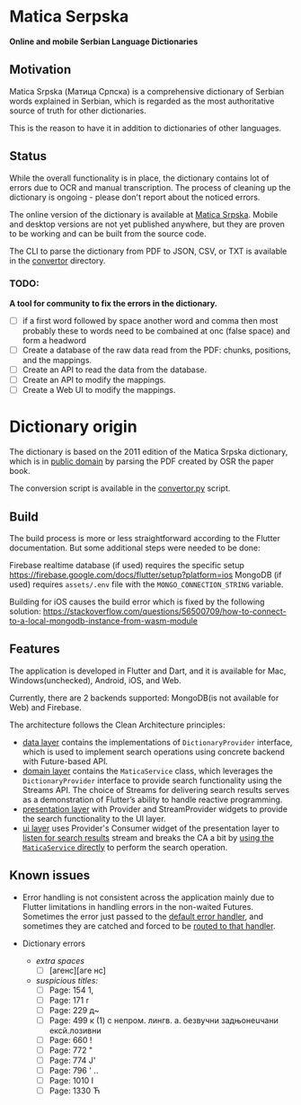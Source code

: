 # Matica Serpska

**Online and mobile Serbian Language Dictionaries**

## Motivation

Matica Srpska (Матица Српска) is a comprehensive dictionary of Serbian words explained in Serbian, which is
regarded as the most authoritative source of truth for other dictionaries.

This is the reason to have it in addition to dictionaries of other languages.

## Status

While the overall functionality is in place, the dictionary contains lot of errors due to OCR and manual
transcription. The process of cleaning up the dictionary is ongoing - please don't report about the noticed errors.

The online version of the dictionary is available at [Matica Srpska](https://matica-srpska-sy4.web.app).
Mobile and desktop versions are not yet published anywhere, but they are proven to be working and can be built from
the source code.

The CLI to parse the dictionary from PDF to JSON, CSV, or TXT is available in the [convertor](https://github.com/s4ysolutions/matica-srpska/blob/main/convertor)
directory.

### TODO:
 **A tool for community to fix the errors in the dictionary.**

 - [ ] if a first word followed by space another word and comma then most probably these to words
       need to be combained at onc (false space) and form a headword
 - [ ] Create a database of the raw data read from the PDF: chunks, positions, and the mappings.
 - [ ] Create an API to read the data from the database.
 - [ ] Create an API to modify the mappings.
 - [ ] Create a Web UI to modify the mappings.

# Dictionary origin

The dictionary is based on the 2011 edition of the Matica Srpska dictionary, which is
in [public domain](https://archive.org/details/recnik-srpskoga-jezika-2011) by parsing the PDF created by OSR
the paper book.

The conversion script is available in
the [convertor.py](https://github.com/s4ysolutions/matica-srpska/blob/main/convertor/convertor.py)
script.

## Build

The build process is more or less straightforward according to the Flutter documentation. But some additional steps
were needed to be done:

Firebase realtime database (if used) requires the specific setup https://firebase.google.com/docs/flutter/setup?platform=ios
MongoDB (if used) requires `assets/.env` file with the `MONGO_CONNECTION_STRING` variable.

Building for iOS causes the build error which is fixed by the following solution: https://stackoverflow.com/questions/56500709/how-to-connect-to-a-local-mongodb-instance-from-wasm-module

## Features

The application is developed in Flutter and Dart, and it is available for Mac, Windows(unchecked), Android, iOS, and Web.

Currently, there are 2 backends supported: MongoDB(is not available for Web) and Firebase.

The architecture follows the Clean Architecture principles:

 - [data layer](https://github.com/s4ysolutions/matica-srpska/tree/main/flutter/lib/data_layer) contains the
implementations of `DictionaryProvider` interface, which is used to implement search operations using concrete
backend with Future-based API.
 - [domain layer](https://github.com/s4ysolutions/matica-srpska/blob/main/flutter/lib/services/matica.dart) contains
the `MaticaService` class, which leverages the `DictionaryProvider` interface to provide search functionality using
the Streams API. The choice of Streams for delivering search results serves as a demonstration of Flutter’s ability to
handle reactive programming.
 - [presentation layer](https://github.com/s4ysolutions/matica-srpska/blob/37916868bdc829e6adaada5cc8ab3cd311e80752/flutter/lib/main.dart#L45)
 with Provider and StreamProvider widgets to provide the search functionality to the UI layer.
 - [ui layer](https://github.com/s4ysolutions/matica-srpska/blob/main/flutter/lib/flutter/ui/homePage/main.dart) uses
Provider's Consumer widget of the presentation layer to [listen for search results](https://github.com/s4ysolutions/matica-srpska/blob/37916868bdc829e6adaada5cc8ab3cd311e80752/flutter/lib/flutter/ui/homePage/search_results.dart#L38)
 stream and breaks the CA a bit by [using the `MaticaService` directly](https://github.com/s4ysolutions/matica-srpska/blob/37916868bdc829e6adaada5cc8ab3cd311e80752/flutter/lib/flutter/ui/homePage/search_field.dart#L22) to perform the search operation.

## Known issues

- Error handling is not consistent across the application mainly due to Flutter limitations in handling errors in the
non-waited Futures. Sometimes the error just passed to the [default error handler](https://github.com/s4ysolutions/matica-srpska/blob/37916868bdc829e6adaada5cc8ab3cd311e80752/flutter/lib/main.dart#L16),
 and sometimes they are catched and forced to be [routed to that handler](
   https://github.com/s4ysolutions/matica-srpska/blob/37916868bdc829e6adaada5cc8ab3cd311e80752/flutter/lib/flutter/ui/homePage/search_field.dart#L24).

- Dictionary errors
    - *extra spaces*
       - [ ] [агенс][аге нс]
    - *suspicious titles:*
       - [ ] Page: 154 1,
       - [ ] Page: 171 r
       - [ ] Page: 229 д~
       - [ ] Page: 499 к (1\) с непром. лингв. а. безвучни задњонеuчани ексй.лозивни
       - [ ] Page: 660 !
       - [ ] Page: 772 "
       - [ ] Page: 774 Ј'
       - [ ] Page: 796 ' ..
       - [ ] Page: 1010 l
       - [ ] Page: 1330 Ћ
